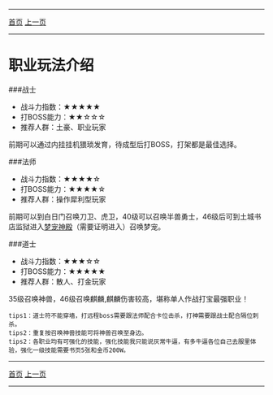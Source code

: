 -------
[首页](../index.html)
[上一页](javascript:history.back(-1))

-------
# 职业玩法介绍

###战士
* 战斗力指数：★★★★★
* 打BOSS能力：★★☆☆☆
* 推荐人群：土豪、职业玩家

前期可以通过内挂挂机猥琐发育，待成型后打BOSS，打架都是最佳选择。

###法师
* 战斗力指数：★★★★☆
* 打BOSS能力：★★★★☆
* 推荐人群：操作犀利型玩家

前期可以到白日门召唤刀卫、虎卫，40级可以召唤半兽勇士，46级后可到土城书店监狱进入[梦宠神殿](../maps/maps.html)（需要证明进入）召唤梦宠。

###道士
* 战斗力指数：★★★☆☆
* 打BOSS能力：★★★★★
* 推荐人群：散人、打金玩家

35级召唤神兽，46级召唤麒麟,麒麟伤害较高，堪称单人作战打宝最强职业！


```
tips1：道士符不能穿墙，打远程boss需要跟法师配合卡位击杀，打神需要跟战士配合隔位刺杀。
tips2：重复按召唤神兽技能可将神兽召唤至身边。
tips2：各职业均有可强化的技能，强化技能我只能说灰常牛逼，有多牛逼各位自己去服里体验，强化一级技能需要书页5张和金币200W。
```

-------
[首页](../index.html)
[上一页](javascript:history.back(-1))

-------











